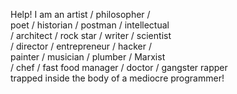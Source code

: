 Help! I am an artist / philosopher /  
poet / historian / postman / intellectual  
/ architect / rock star / writer / scientist  
/ director / entrepreneur / hacker /  
painter / musician / plumber / Marxist  
/ chef / fast food manager / doctor / gangster rapper   
trapped inside the body of a mediocre programmer!   
